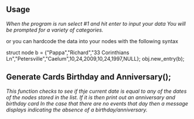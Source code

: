 
## Usage

_When the program is run select #1 and hit enter to input your data_
_You will be prompted for a variety of categories._

or you can hardcode the data into your nodes with the following syntax 

 struct node b = {"Pappa","Richard","33 Corinthians Ln","Petersville","Caelum",10,24,2009,10,24,1997,NULL};
 obj.new_entry(b);





## Generate Cards Birthday and Anniversary();
_This function checks to see if thje current date is equal to any of the dates of the nodes stored in the list. If it is then print out an anniversary and birthday card_
_In the case that there are no events that day then a message displays indicating the absence of a birthday/anniversary._









